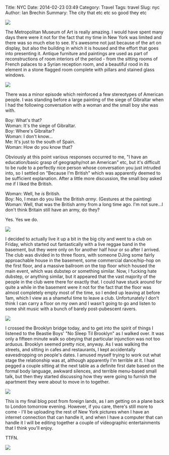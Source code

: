 Title: NYC
Date: 2014-02-23 03:49
Category: Travel
Tags: travel
Slug: nyc
Author: Ian Brechin
Summary: The city that etc etc so good they etc

![](https://lh6.googleusercontent.com/-uSg5tU_W_w0/Uwlrg4iFrTI/AAAAAAAAH94/ZKnyCwtlpn8/s768/DSC06293.JPG)

The Metropolitan Museum of Art is really amazing. I would have spent many days there were it not for the fact that my time in New York was limited and there was so much else to see. It's awesome not just because of the art on display, but also the building in which it is housed and the effort that goes into presenting it. Antique furniture and paintings are used as part of reconstructions of room interiors of the period - from the sitting rooms of French palaces to a Syrian reception room, and a beautiful rood in its element in a stone flagged room complete with pillars and stained glass windows.  

![](https://lh5.googleusercontent.com/-MjdKpCW8l4k/UwlqN-7gjsI/AAAAAAAAH9o/jo2p1AsoUr8/s768/DSC06253.JPG)

There was a minor episode which reinforced a few stereotypes of American people. I was standing before a large painting of the siege of Gibraltar when I had the following conversation with a woman and the small boy she was with.  

Boy: What's that?  
Woman: It's the siege of Gibraltar.  
Boy: Where's Gibraltar?  
Woman: I don't know...  
Me: It's just to the south of Spain.  
Woman: How do you know that?  

Obviously at this point various responses occurred to me, "I have an education/basic grasp of geography/not an American" etc, but it's difficult to be rude to a perfectly nice person whose conversation you just intruded into, so I settled on "Because I'm British" which was apparently deemed to be sufficient explanation. After a little more discussion, the small boy asked me if I liked the British.  

Woman: Well, he *is* British.  
Boy: No, I mean do you like the British *army*. (Gestures at the painting)  
Woman: Well, that was the British army from a long time ago. I'm not sure...I don't think Britain still have an army, do they?  

Yes. Yes we do.  

![](https://lh6.googleusercontent.com/-V5sAk-iR0wo/UwlsAAIEXtI/AAAAAAAAH-A/_V5XCEtuyTk/s768/DSC06275.JPG)

I decided to actually live it up a bit in the big city and went to a club on Friday, which started out fantastically with a live reggae band in the basement, but they were only on for another half hour or so after I arrived. The club was divided in to three floors, with someone DJing some fairly approachable house in the basement, some commercial dance/hip-hop on the first floor, and a massive ballroom on the top floor which housed the main event, which was dubstep or something similar. Now, I fucking hate dubstep, or anything similar, but it appeared that the vast majority of the people in the club were there for exactly that. I could have stuck around for quite a while in the basement were it not for the fact that the floor was almost completely empty most of the time, so I ended up leaving at before 1am, which I view as a shameful time to leave a club.  Unfortunately I don't think I can carry a floor on my own and I wasn't going to go and listen to some shit music with a bunch of barely post-pubescent ravers.  

![](https://lh6.googleusercontent.com/-Aj1sRbZ7-gs/UwlsNgbaznI/AAAAAAAAH-M/3ZrPUDuMTfE/s768/IMG_20140221_230145.jpg)

I crossed the Brooklyn bridge today, and to get into the spirit of things I listened to the Beastie Boys' "No Sleep Til Brooklyn" as I walked over. It was only a fifteen minute walk so obeying that particular injunction was not too arduous. Brooklyn seemed pretty nice, anyway. As I was walking the streets, and sitting in cafes and restaurants, I kept accidentally eavesdropping on people's dates. I amused myself trying to work out what stage the relationship was at, although apparently I'm terrible at it. I had pegged a couple sitting at the next table as a definite first date based on the formal body language, awkward silences, and terrible menu-based small talk, but then they started discussing how they were going to furnish the apartment they were about to move in to together.  

![](https://lh3.googleusercontent.com/-jMUtdRy6Ruw/Uwls5uFPoEI/AAAAAAAAH-Y/rLPXKE_uxRI/s768/DSC06440.JPG)

This is my final blog post from foreign lands, as I am getting on a plane back to London tomorrow evening. However, if you care, there's still more to come - I'll be uploading the rest of New York pictures when I have an internet connection that can handle it, and when I have a computer that can handle it I will be editing together a couple of videographic entertainments that I think you'll enjoy.  

TTFN.  

![](https://lh3.googleusercontent.com/-K02VA1C1mMk/UwlpcW0MHvI/AAAAAAAAH9U/tzP6NrG2wzs/s768/DSC06210.JPG)